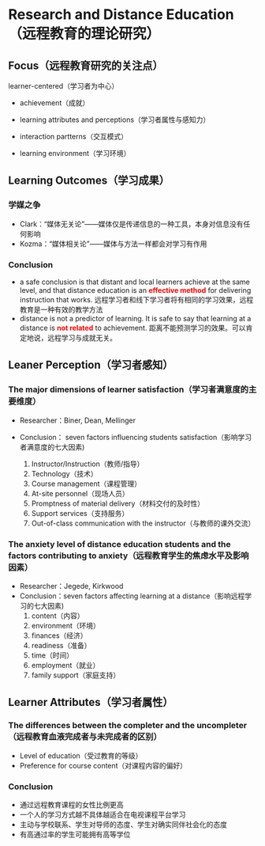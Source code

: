 # Research and Distance Education（远程教育的理论研究）

## Focus（远程教育研究的关注点）

learner-centered（学习者为中心）

- achievement（成就）
- learning attributes and perceptions（学习者属性与感知力）

- interaction partterns（交互模式）
- learning environment（学习环境）

## Learning Outcomes（学习成果）

### 学媒之争

- Clark：“媒体无关论”——媒体仅是传递信息的一种工具，本身对信息没有任何影响
- Kozma：“媒体相关论”——媒体与方法一样都会对学习有作用

### Conclusion

- a safe conclusion is that distant and local learners achieve at the same level, and that distance education is an <font color = red>**effective method**</font> for delivering instruction that works. 
  远程学习者和线下学习者将有相同的学习效果，远程教育是一种有效的教学方法
- distance is not a predictor of learning. It is safe to say that learning at a distance is<font color=red> **not related** </font>to achievement.
  距离不能预测学习的效果。可以肯定地说，远程学习与成就无关。

## Leaner Perception（学习者感知）

### The major dimensions of learner satisfaction（学习者满意度的主要维度）

- Researcher：Biner, Dean, Mellinger

- Conclusion： seven factors influencing students  satisfaction（影响学习者满意度的七大因素)
  1. Instructor/Instruction（教师/指导）
  2. Technology（技术）
  3. Course management（课程管理）
  4. At-site personnel（现场人员）
  5. Promptness of material delivery（材料交付的及时性）
  6. Support services（支持服务）
  7. Out-of-class communication with the instructor（与教师的课外交流）

### The anxiety level of distance education students and the factors contributing to anxiety（远程教育学生的焦虑水平及影响因素）

- Researcher：Jegede, Kirkwood
- Conclusion：seven factors affecting learning at a distance（影响远程学习的七大因素)
  1. content（内容）
  2. environment（环境）
  3. finances（经济）
  4. readiness（准备）
  5. time（时间）
  6. employment（就业）
  7. family support（家庭支持）

## Learner Attributes（学习者属性）

### The differences between the completer and the uncompleter（远程教育血液完成者与未完成者的区别）

- Level of education（受过教育的等级）
- Preference for course content（对课程内容的偏好）

### Conclusion

- 通过远程教育课程的女性比例更高
- 一个人的学习方式越不具体越适合在电视课程平台学习
- 主动与学校联系、学生对导师的态度、学生对确实同伴社会化的态度
- 有高通过率的学生可能拥有高等学位